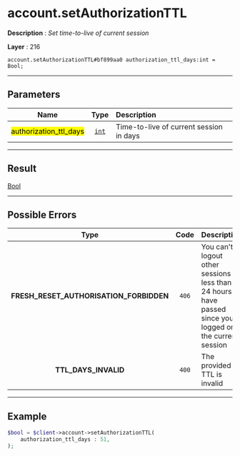 # account.setAuthorizationTTL

**Description** : *Set time\-to\-live of current session*

**Layer** : 216

```tl
account.setAuthorizationTTL#bf899aa0 authorization_ttl_days:int = Bool;
```

---

## Parameters

| Name | Type | Description |
| :---: | :---: | :--- |
| <mark>authorization_ttl_days</mark> | [`int`](type/int) | Time-to-live of current session in days |

---

## Result

[Bool](type/Bool)

---

## Possible Errors

| Type | Code | Description |
| :---: | :---: | :--- |
| **FRESH_RESET_AUTHORISATION_FORBIDDEN** | `406` | You can't logout other sessions if less than 24 hours have passed since you logged on the current session |
| **TTL_DAYS_INVALID** | `400` | The provided TTL is invalid |

---

## Example

```php
$bool = $client->account->setAuthorizationTTL(
	authorization_ttl_days : 51,
);
```
